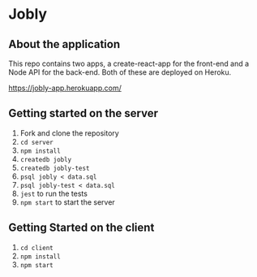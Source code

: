 # Jobly 

## About the application

This repo contains two apps, a create-react-app for the front-end and a Node API for the back-end. Both of these are deployed on Heroku. 

https://jobly-app.herokuapp.com/

## Getting started on the server

1. Fork and clone the repository
2. `cd server`
2. `npm install`
3. `createdb jobly`
4. `createdb jobly-test`
5. `psql jobly < data.sql`
6. `psql jobly-test < data.sql`
7. `jest` to run the tests
8. `npm start` to start the server


## Getting Started on the client

1. `cd client`
2. `npm install`
3. `npm start` 
